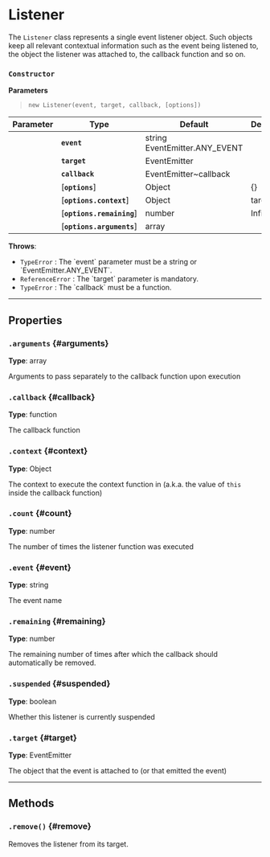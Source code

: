 
# Listener

The `Listener` class represents a single event listener object. Such objects keep all relevant
contextual information such as the event being listened to, the object the listener was attached
to, the callback function and so on.




### `Constructor`


  **Parameters**

  > `new Listener(event, target, callback, [options])`

  <div class="parameter-table-container">

  | Parameter    | Type         | Default      | Description  |
  | ------------ | ------------ | ------------ | ------------ |
    |**`event`** | string<br />EventEmitter.ANY_EVENT<br /> ||The event being listened to|
    |**`target`** | EventEmitter<br /> ||The `EventEmitter` object that the listener is attached to|
    |**`callback`** | EventEmitter~callback<br /> ||The function to call when the listener is triggered|
    |[**`options`**] | Object<br /> |{}||
    |[**`options.context`**] | Object<br /> |target|The context to invoke the listener in (a.k.a. the value of `this` inside the callback function).|
    |[**`options.remaining`**] | number<br /> |Infinity|The remaining number of times after which the callback should automatically be removed.|
    |[**`options.arguments`**] | array<br /> ||An array of arguments that will be passed separately to the callback function upon execution. The array is stored in the `arguments` property and can be retrieved or modified as desired.|

  </div>


**Throws**:
* `TypeError` : The &#x60;event&#x60; parameter must be a string or &#x60;EventEmitter.ANY_EVENT&#x60;.
* `ReferenceError` : The &#x60;target&#x60; parameter is mandatory.
* `TypeError` : The &#x60;callback&#x60; must be a function.

***

## Properties

### `.arguments` {#arguments}

**Type**: array<br />


Arguments to pass separately to the callback function upon execution


### `.callback` {#callback}

**Type**: function<br />


The callback function


### `.context` {#context}

**Type**: Object<br />


The context to execute the context function in (a.k.a. the value of `this` inside the
callback function)


### `.count` {#count}

**Type**: number<br />


The number of times the listener function was executed


### `.event` {#event}

**Type**: string<br />


The event name


### `.remaining` {#remaining}

**Type**: number<br />


The remaining number of times after which the callback should automatically be removed.


### `.suspended` {#suspended}

**Type**: boolean<br />


Whether this listener is currently suspended


### `.target` {#target}

**Type**: EventEmitter<br />


The object that the event is attached to (or that emitted the event)



***

## Methods


### `.remove()` {#remove}


Removes the listener from its target.






